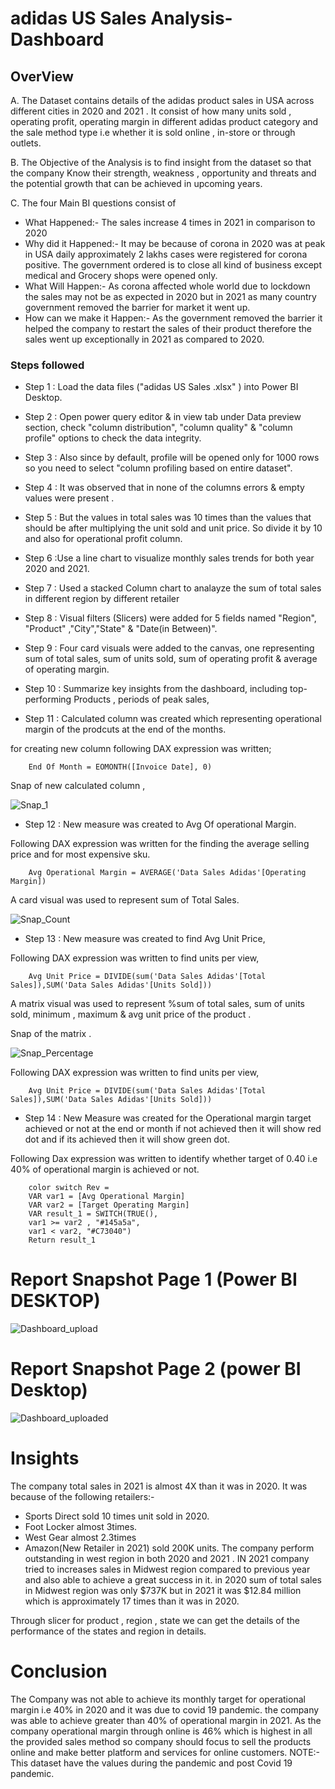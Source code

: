 
# adidas US Sales Analysis-Dashboard

## OverView

A. The Dataset contains details of the adidas product sales in USA across different cities in 2020 and 2021 .
It consist of how many units sold , operating profit, operating margin in different adidas product category and the sale method type i.e whether it is sold online , in-store or through outlets.

B. The Objective of the Analysis is to find insight from the dataset so that the company Know their strength, weakness , opportunity and threats and the potential growth that can be achieved in upcoming years.

C. The four Main BI questions consist of 
- What Happened:- The sales increase 4 times in 2021 in comparison to 2020
- Why did it Happened:- It may be because of corona in 2020 was at peak in USA daily approximately 2 lakhs cases were registered for corona positive. The government ordered is to close all kind of business except medical and Grocery shops were opened only.
- What Will Happen:- As corona affected whole world due to lockdown the sales may not be as expected in 2020 but in 2021 as many country government removed the barrier for market it went up.
- How can we make it Happen:- As the government removed the barrier it helped the company to restart the sales of their product therefore the sales went up exceptionally in 2021 as compared to 2020.
   


### Steps followed 

- Step 1 : Load the data files ("adidas US Sales .xlsx" ) into Power BI Desktop.
- Step 2 : Open power query editor & in view tab under Data preview section, check "column distribution", "column quality" & "column profile" options to check the data integrity.
- Step 3 : Also since by default, profile will be opened only for 1000 rows so you need to select "column profiling based on entire dataset".
- Step 4 : It was observed that in none of the columns errors & empty values were present .
- Step 5 : But the values in total sales was 10 times than the values that should be after multiplying the unit sold and unit price. So divide it by 10 and also for operational profit column.
- Step 6 :Use a line chart to visualize monthly sales trends for both year 2020 and 2021.
- Step 7 : Used a stacked Column chart to analayze the sum of total sales in different region by different retailer
- Step 8 : Visual filters (Slicers) were added for 5 fields named "Region", "Product" ,"City","State" & "Date(in Between)".
- Step 9 : Four card visuals were added to the canvas, one representing sum of total sales, sum of units sold, sum of operating profit & average of operating margin.
           
- Step 10 : Summarize key insights from the dashboard, including top-performing Products , periods of peak sales, 
 
- Step 11 : Calculated column was created  which representing operational margin of the prodcuts at the end of the months.

for creating new column following DAX expression was written;
       
        End Of Month = EOMONTH([Invoice Date], 0)
        
Snap of new calculated column ,

![Snap_1](https://github.com/user-attachments/assets/c86b3f42-461c-42fc-ae31-ea7258657e21)

        
- Step 12 : New measure was created to Avg Of operational Margin.

Following DAX expression was written for the finding the average selling price and for most expensive sku.

        Avg Operational Margin = AVERAGE('Data Sales Adidas'[Operating Margin])

        
A card visual was used to represent sum of Total Sales.

![Snap_Count](https://github.com/user-attachments/assets/10cb682f-0823-48e7-8026-8b58eb6c6bca)

        
 - Step 13 : New measure was created to find  Avg Unit Price,
 
 Following DAX expression was written to find units per view,
 
        Avg Unit Price = DIVIDE(sum('Data Sales Adidas'[Total Sales]),SUM('Data Sales Adidas'[Units Sold]))
 
 A matrix visual was used to represent %sum of total sales, sum of units sold, minimum , maximum & avg unit price of the product .
 
 Snap of the matrix .
 
 ![Snap_Percentage](https://github.com/user-attachments/assets/be51c0b7-8695-4751-9d22-0d809a694dc3)

  Following DAX expression was written to find units per view,
 
        Avg Unit Price = DIVIDE(sum('Data Sales Adidas'[Total Sales]),SUM('Data Sales Adidas'[Units Sold]))

 
 - Step 14 : New Measure was created for the Operational margin target achieved or not at the end or month if not achieved then it will show red dot and if its achieved then it will show green dot.

Following Dax expression was written to identify whether target of 0.40 i.e 40% of operational margin is achieved or not. 

        color switch Rev = 
        VAR var1 = [Avg Operational Margin]
        VAR var2 = [Target Operating Margin]
        VAR result_1 = SWITCH(TRUE(),
        var1 >= var2 , "#145a5a",
        var1 < var2, "#C73040")
        Return result_1
 
 
 # Report Snapshot Page 1 (Power BI DESKTOP)

 
![Dashboard_upload](https://github.com/user-attachments/assets/413e215a-953a-46ae-9544-98aa5375a5f9)

# Report Snapshot Page 2 (power BI Desktop) 

![Dashboard_uploaded](https://github.com/user-attachments/assets/d0cc7efb-d911-4f75-9100-1a8905ebbb97)



# Insights

The company total sales in 2021 is almost 4X than it was in 2020. 
It was because of the following retailers:-

 -  Sports Direct sold 10 times unit sold in 2020.
 -  Foot Locker almost 3times.
 - West Gear almost 2.3times
 - Amazon(New Retailer in 2021) sold 200K units.
The company perform outstanding in west region in both 2020 and 2021 .
IN 2021 company tried to increases sales in Midwest region compared to previous year and also able to achieve a great success in it.
in 2020 sum of total sales in Midwest region was only $737K but in 2021 it was $12.84 million which is approximately 17 times than it was in 2020.

Through slicer for product , region , state we can get the details of the performance of the states and region in details.



# Conclusion
The Company was not able to achieve its monthly target for operational margin i.e 40% in 2020 and it was due to covid 19 pandemic.
the company was able to achieve greater than 40% of operational margin in 2021.
As the company operational margin through online is 46% which is highest in all the provided sales method so company should focus to sell the products online and make better platform and services for online customers.
NOTE:-
This dataset have the values during the pandemic and post Covid 19 pandemic.
 
 
